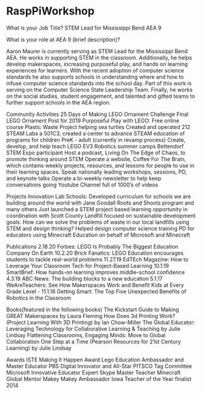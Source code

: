 # RaspPiWorkshop
What is your Job Title?  STEM Lead for Mississippi Bend AEA 9
 
What is your role at AEA 9 (brief description)? 

Aaron Maurer is currently serving as STEM Lead for the Mississippi Bend AEA. He works in supporting STEM in the classroom. Additionally, he helps develop makerspaces, increasing purposeful play, and hands on learning experiences for learners. With the recent adoption of computer science standards he also supports schools in understanding where and how to infuse computer science standards into the school day. Part of this work is serving on the Computer Science State Leadership Team. Finally, he works on the social studies, student engagement, and talented and gifted teams to further support schools in the AEA region.
 
Community Activities
25 Days of Making
LEGO Ornament Challenge
Final LEGO Ornament Post for 2019
 Purposeful Play with LEGO: Free online course
Plastic Waste Project helping sea turtles
Created and operated 212 STEAM Labs a 501C3, created a center to advance STEAM education of programs for children PreK - adult (currently in revamp process)
Create, develop, and help teach LEGO EV3 Robotics summer camps
Bettendorf STEM Expo participant
Host a podcast, Living On The Edge of Chaos, to promote thinking around STEM 
Operate a website, Coffee For The Brain, which contains weekly projects, resources, and lessons for people to use in their learning spaces.
Speak nationally leading workshops, sessions, PD, and keynote talks
Operate a bi-weekly newsletter to help keep conversations going
Youtube Channel full of 1000’s of videos
 
 
Projects
Innovation Lab Schools: Developed curriculum for schools we are building around the world with Jane Goodall Roots and Shoots program and many others
Just launched a STEM project based learning opportunity in coordination with Scott County Landfill focused on sustainable development goals.
How can we solve the problems of waste in our local landfills using STEM and design thinking? 
Helped design computer science training PD for educators using Minecraft Education on behalf of Microsoft and Minecraft
 
Publications
2.18.20 Forbes: LEGO Is Probably The Biggest Education Company On Earth 
10.2.20 Brick Fanatics: LEGO Education encourages students to tackle real-world problems 
11.27.19 EdTEch Magazine: How to Leverage Your Classroom Tech for Project-Based Learning 
10.1.19 SmartBrief: How hands-on learning improves middle-school confidence 
4.3.19 ABC News: The building blocks to a new education
5.1.17 WeAreTeachers: See How Makerspaces Work and Benefit Kids at Every Grade Level - 
11.1.16 Getting Smart: The Top Five Unexpected Benefits of Robotics in the Classroom 

Books(featured in the following books)
The Kickstart Guide to Making GREAT Makerspaces by Laura Fleming 
How Does 3d Printing Work? (Project Learning With 3D Printing) by Ian Chow-Miller 
The Global Educator: Leveraging Technology for Collaborative Learning & Teaching by Julie Lindsay 
Flattening Classrooms, Engaging Minds: Move to Global Collaboration One Step at a Time (Pearson Resources for 21st Century Learning) by Julie Lindsay 

Awards
ISTE Making It Happen Award
Lego Education Ambassador and Master Educator
PBS Digital Innovator and All-Star
PITSCO Tag Committee
Microsoft Innovative Educator Expert
Skype Master Teacher
Minecraft Global Mentor
Makey Makey Ambassador
Iowa Teacher of the Year finalist 2014
 

